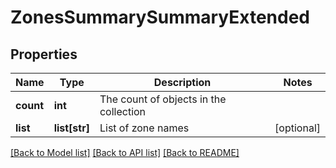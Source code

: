 # ZonesSummarySummaryExtended

## Properties
Name | Type | Description | Notes
------------ | ------------- | ------------- | -------------
**count** | **int** | The count of objects in the collection | 
**list** | **list[str]** | List of zone names | [optional] 

[[Back to Model list]](../README.md#documentation-for-models) [[Back to API list]](../README.md#documentation-for-api-endpoints) [[Back to README]](../README.md)


